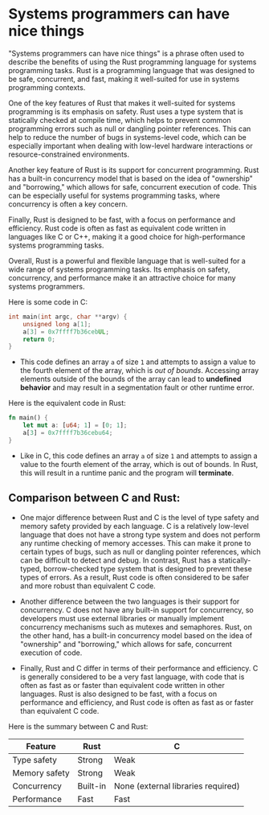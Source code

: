 # Systems programmers can have nice things

"Systems programmers can have nice things" is a phrase often used to describe the benefits of using the Rust programming language for systems programming tasks. Rust is a programming language that was designed to be safe, concurrent, and fast, making it well-suited for use in systems programming contexts.

One of the key features of Rust that makes it well-suited for systems programming is its emphasis on safety. Rust uses a type system that is statically checked at compile time, which helps to prevent common programming errors such as null or dangling pointer references. This can help to reduce the number of bugs in systems-level code, which can be especially important when dealing with low-level hardware interactions or resource-constrained environments.

Another key feature of Rust is its support for concurrent programming. Rust has a built-in concurrency model that is based on the idea of "ownership" and "borrowing," which allows for safe, concurrent execution of code. This can be especially useful for systems programming tasks, where concurrency is often a key concern.

Finally, Rust is designed to be fast, with a focus on performance and efficiency. Rust code is often as fast as equivalent code written in languages like C or C++, making it a good choice for high-performance systems programming tasks.

Overall, Rust is a powerful and flexible language that is well-suited for a wide range of systems programming tasks. Its emphasis on safety, concurrency, and performance make it an attractive choice for many systems programmers.

Here is some code in C:

```c
int main(int argc, char **argv) {
    unsigned long a[1];
    a[3] = 0x7ffff7b36cebUL;
    return 0;
}
```

- This code defines an array `a` of size `1` and attempts to assign a value to the fourth element of the array, which is _out of bounds_. Accessing array elements outside of the bounds of the array can lead to **undefined behavior** and may result in a segmentation fault or other runtime error.

Here is the equivalent code in Rust:

```rust
fn main() {
    let mut a: [u64; 1] = [0; 1];
    a[3] = 0x7ffff7b36cebu64;
}
```

- Like in C, this code defines an array `a` of size `1` and attempts to assign a value to the fourth element of the array, which is out of bounds. In Rust, this will result in a runtime panic and the program will **terminate**.

## Comparison between C and Rust:

- One major difference between Rust and C is the level of type safety and memory safety provided by each language. C is a relatively low-level language that does not have a strong type system and does not perform any runtime checking of memory accesses. This can make it prone to certain types of bugs, such as null or dangling pointer references, which can be difficult to detect and debug. In contrast, Rust has a statically-typed, borrow-checked type system that is designed to prevent these types of errors. As a result, Rust code is often considered to be safer and more robust than equivalent C code.

- Another difference between the two languages is their support for concurrency. C does not have any built-in support for concurrency, so developers must use external libraries or manually implement concurrency mechanisms such as mutexes and semaphores. Rust, on the other hand, has a built-in concurrency model based on the idea of "ownership" and "borrowing," which allows for safe, concurrent execution of code.

- Finally, Rust and C differ in terms of their performance and efficiency. C is generally considered to be a very fast language, with code that is often as fast as or faster than equivalent code written in other languages. Rust is also designed to be fast, with a focus on performance and efficiency, and Rust code is often as fast as or faster than equivalent C code.

Here is the summary between C and Rust:

| Feature       | Rust     | C                                  |
| ------------- | -------- | ---------------------------------- |
| Type safety   | Strong   | Weak                               |
| Memory safety | Strong   | Weak                               |
| Concurrency   | Built-in | None (external libraries required) |
| Performance   | Fast     | Fast                               |
